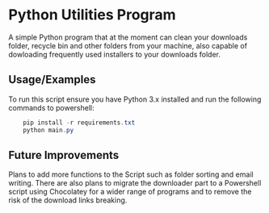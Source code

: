 
# Python Utilities Program

A simple Python program that at the moment can clean your downloads folder, recycle bin and other folders from your machine, also capable of dowloading frequently used installers to your downloads folder.




## Usage/Examples
To run this script ensure you have Python 3.x installed and run the following commands to powershell:
```powershell
    pip install -r requirements.txt
    python main.py
```


## Future Improvements

Plans to add more functions to the Script such as folder sorting and email writing. There are also plans to migrate the downloader part to a Powershell script using Chocolatey for a wider range of programs and to remove the risk of the download links breaking.

